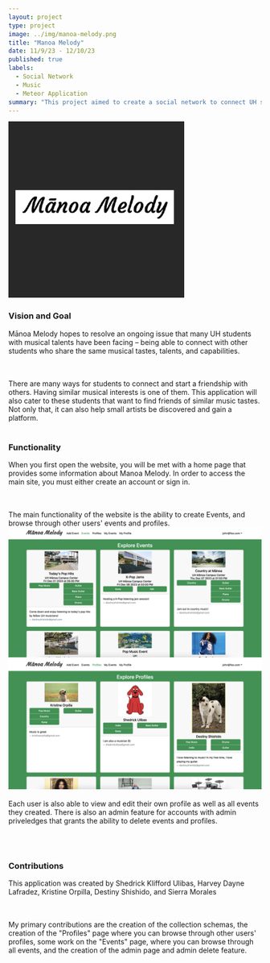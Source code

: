```yaml
---
layout: project
type: project
image: ../img/manoa-melody.png
title: "Manoa Melody"
date: 11/9/23 - 12/10/23
published: true
labels:
  - Social Network
  - Music
  - Meteor Application
summary: "This project aimed to create a social network to connect UH student musicians with other UH student musicians."
---
```


<div class="text-center p-4">
  <img width="350px" src="../img/manoamelodylogo.png" class="img-thumbnail" >
</div>

<p>

<h3>Vision and Goal</h3>
Mānoa Melody hopes to resolve an ongoing issue that many UH students with musical talents 
have been facing – being able to connect with other students who share the same musical tastes, 
talents, and capabilities.

<br><br>
There are many ways for students to connect and start a friendship with others. Having similar musical 
interests is one of them. This application will also cater to these students that want to 
find friends of similar music tastes. Not only that, it can also help small artists be discovered and gain a platform.
<br><br>

<h3>Functionality</h3>
When you first open the website, you will be met with a home page that provides some information about Manoa Melody. 
In order to access the main site, you must either create an account or sign in.

<br><br>
The main functionality of the website is the ability to create Events, and browse through other users' events and profiles. 
<br>
<img width="550px" src="../img/events.png" class="img-thumbnail" >
<img width="550px" src="../img/profiles.png" class="img-thumbnail" >
<br><br>
Each user is also able to view and edit their own profile as well as all events they created. There is also an admin 
feature for accounts with admin priveledges that grants the ability to delete events and profiles.

<br><br>
<h3>Contributions</h3>
This application was created by Shedrick Klifford Ulibas, Harvey Dayne Lafradez, Kristine Orpilla, Destiny Shishido, and Sierra Morales

<br><br>
My primary contributions are the creation of the collection schemas, the creation of the "Profiles" 
page where you can browse through other users' profiles, some work on the "Events" page, where you can browse through all events, 
and the creation of the admin page and admin delete feature. 
</p>
